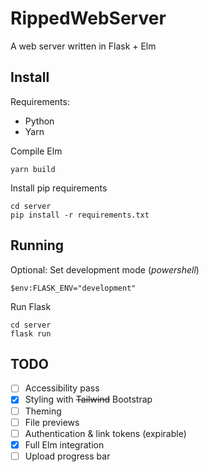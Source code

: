# RippedWebServer
A web server written in Flask + Elm

## Install
Requirements:
* Python
* Yarn

Compile Elm
```
yarn build
```

Install pip requirements
```
cd server
pip install -r requirements.txt
```


## Running

Optional: Set development mode (_powershell_)
```
$env:FLASK_ENV="development"
```

Run Flask
```
cd server
flask run
```

## TODO
- [ ] Accessibility pass
- [x] Styling with <s>Tailwind</s> Bootstrap
- [ ] Theming
- [ ] File previews
- [ ] Authentication & link tokens (expirable)
- [x] Full Elm integration
- [ ] Upload progress bar
